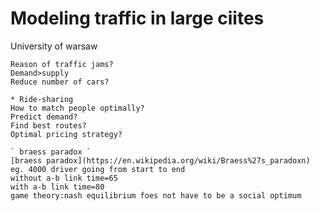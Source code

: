 # Modeling traffic in large ciites
University of warsaw

    Reason of traffic jams?
    Demand>supply
    Reduce number of cars?

    * Ride-sharing
    How to match people optimally?
    Predict demand?
    Find best routes?
    Optimal pricing strategy?

    ` braess paradox `
    [braess paradox](https://en.wikipedia.org/wiki/Braess%27s_paradoxn)
    eg. 4000 driver going from start to end
    without a-b link time=65
    with a-b link time=80
    game theory:nash equilibrium foes not have to be a social optimum

